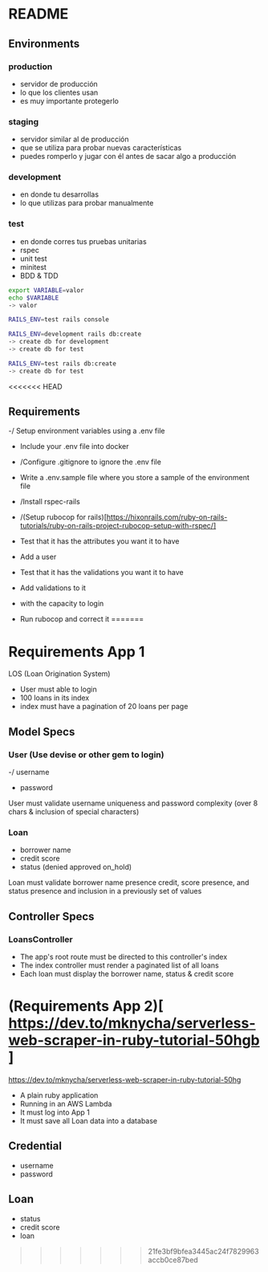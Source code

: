 # README

## Environments

### production
  - servidor de producción
  - lo que los clientes usan
  - es muy importante protegerlo

### staging
  - servidor similar al de producción
  - que se utiliza para probar nuevas características
  - puedes romperlo y jugar con él antes de sacar algo a producción

### development
  - en donde tu desarrollas
  - lo que utilizas para probar manualmente

### test
  - en donde corres tus pruebas unitarias
  - rspec
  - unit test
  - minitest
  - BDD & TDD


```bash
export VARIABLE=valor
echo $VARIABLE
-> valor

RAILS_ENV=test rails console
```

```bash
RAILS_ENV=development rails db:create
-> create db for development
-> create db for test

RAILS_ENV=test rails db:create
-> create db for test
```

<<<<<<< HEAD
## Requirements

-/ Setup environment variables using a .env file
- Include your .env file into docker
- /Configure .gitignore to ignore the .env file
- Write a .env.sample file where you store a sample of the environment file
- /Install rspec-rails
- /(Setup rubocop for rails)[https://hixonrails.com/ruby-on-rails-tutorials/ruby-on-rails-project-rubocop-setup-with-rspec/]

- Test that it has the attributes you want it to have
- Add a user
- Test that it has the validations you want it to have
- Add validations to it
- with the capacity to login
- Run rubocop and correct it
=======
# Requirements App 1

LOS (Loan Origination System)

- User must able to login
- 100 loans in its index
- index must have a pagination of 20 loans per page

## Model Specs

### User (Use devise or other gem to login)
  -/ username 
  - password

User must validate username uniqueness and password complexity (over 8 chars & inclusion of special characters)

### Loan
  - borrower name
  - credit score
  - status (denied approved on_hold)

Loan must validate borrower name presence credit, score presence, and status presence and inclusion in a previously set of values

## Controller Specs

### LoansController

  - The app's root route must be directed to this controller's index
  - The index controller must render a paginated list of all loans
  - Each loan must display the borrower name, status & credit score





# (Requirements App 2)[ https://dev.to/mknycha/serverless-web-scraper-in-ruby-tutorial-50hgb ]

https://dev.to/mknycha/serverless-web-scraper-in-ruby-tutorial-50hg

- A plain ruby application
- Running in an AWS Lambda
- It must log into App 1
- It must save all Loan data into a database

## Credential
  - username
  - password

## Loan
  - status
  - credit score
  - loan
>>>>>>> 21fe3bf9bfea3445ac24f7829963accb0ce87bed
